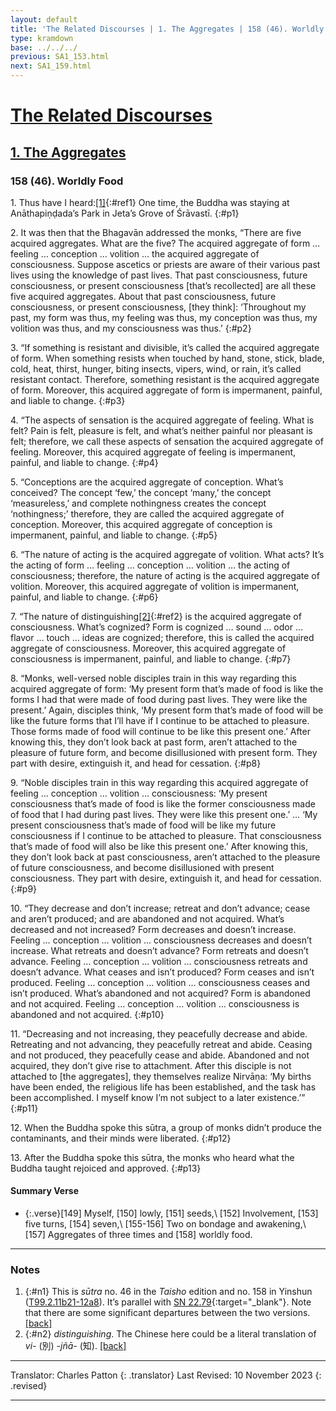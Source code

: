 ```yaml
---
layout: default
title: 'The Related Discourses | 1. The Aggregates | 158 (46). Worldly Food'
type: kramdown
base: ../../../
previous: SA1_153.html
next: SA1_159.html
---
```


# [The Related Discourses](../index.html)
## [1. The Aggregates](index.html)
### 158 (46). Worldly Food

1\. Thus have I heard:[\[1\]](#n1){:#ref1} One time, the Buddha was staying at Anāthapiṇḍada’s Park in Jeta’s Grove of Śrāvastī.
{:#p1}

2\. It was then that the Bhagavān addressed the monks, “There are five acquired aggregates. What are the five? The acquired aggregate of form … feeling … conception … volition … the acquired aggregate of consciousness. Suppose ascetics or priests are aware of their various past lives using the knowledge of past lives. That past consciousness, future consciousness, or present consciousness [that’s recollected] are all these five acquired aggregates. About that past consciousness, future consciousness, or present consciousness, [they think]:  ‘Throughout my past, my form was thus, my feeling was thus, my conception was thus, my volition was thus, and my consciousness was thus.’
{:#p2}

3\. “If something is resistant and divisible, it’s called the acquired aggregate of form. When something resists when touched by hand, stone, stick, blade, cold, heat, thirst, hunger, biting insects, vipers, wind, or rain, it’s called resistant contact. Therefore, something resistant is the acquired aggregate of form. Moreover, this acquired aggregate of form is impermanent, painful, and liable to change.
{:#p3}

4\. “The aspects of sensation is the acquired aggregate of feeling. What is felt? Pain is felt, pleasure is felt, and what’s neither painful nor pleasant is felt; therefore, we call these aspects of sensation the acquired aggregate of feeling. Moreover, this acquired aggregate of feeling is impermanent, painful, and liable to change.
{:#p4}

5\. “Conceptions are the acquired aggregate of conception. What’s conceived? The concept ‘few,’ the concept ‘many,’ the concept ‘measureless,’ and complete nothingness creates the concept ‘nothingness;’ therefore, they are called the acquired aggregate of conception. Moreover, this acquired aggregate of conception is impermanent, painful, and liable to change.
{:#p5}

6\. “The nature of acting is the acquired aggregate of volition. What acts? It’s the acting of form … feeling … conception … volition … the acting of consciousness; therefore, the nature of acting is the acquired aggregate of volition. Moreover, this acquired aggregate of volition is impermanent, painful, and liable to change.
{:#p6}

7\. “The nature of distinguishing[\[2\]](#n2){:#ref2} is the acquired aggregate of consciousness. What’s cognized? Form is cognized … sound … odor … flavor … touch … ideas are cognized; therefore, this is called the acquired aggregate of consciousness. Moreover, this acquired aggregate of consciousness is impermanent, painful, and liable to change.
{:#p7}

8\. “Monks, well-versed noble disciples train in this way regarding this acquired aggregate of form: ‘My present form that’s made of food is like the forms I had that were made of food during past lives. They were like the present.’ Again, disciples think, ‘My present form that’s made of food will be like the future forms that I’ll have if I continue to be attached to pleasure. Those forms made of food will continue to be like this present one.’ After knowing this, they don’t look back at past form, aren’t attached to the pleasure of future form, and become disillusioned with present form. They part with desire, extinguish it, and head for cessation.
{:#p8}

9\. “Noble disciples train in this way regarding this acquired aggregate of feeling … conception … volition … consciousness: ‘My present consciousness that’s made of food is like the former consciousness made of food that I had during past lives. They were like this present one.’ … ‘My present consciousness that’s made of food will be like my future consciousness if I continue to be attached to pleasure. That consciousness that’s made of food will also be like this present one.’ After knowing this, they don’t look back at past consciousness, aren’t attached to the pleasure of future consciousness, and become disillusioned with present consciousness. They part with desire, extinguish it, and head for cessation.
{:#p9}

10\. “They decrease and don’t increase; retreat and don’t advance; cease and aren’t produced; and are abandoned and not acquired. What’s decreased and not increased? Form decreases and doesn’t increase. Feeling … conception … volition … consciousness decreases and doesn’t increase. What retreats and doesn’t advance? Form retreats and doesn’t advance. Feeling … conception … volition … consciousness retreats and doesn’t advance. What ceases and isn’t produced? Form ceases and isn’t produced. Feeling … conception … volition … consciousness ceases and isn’t produced. What’s abandoned and not acquired? Form is abandoned and not acquired. Feeling … conception … volition … consciousness is abandoned and not acquired.
{:#p10}

11\. “Decreasing and not increasing, they peacefully decrease and abide. Retreating and not advancing, they peacefully retreat and abide. Ceasing and not produced, they peacefully cease and abide. Abandoned and not acquired, they don’t give rise to attachment. After this disciple is not attached to [the aggregates], they themselves realize Nirvāṇa: ‘My births have been ended, the religious life has been established, and the task has been accomplished. I myself know I’m not subject to a later existence.’”
{:#p11}

12\. When the Buddha spoke this sūtra, a group of monks didn’t produce the contaminants, and their minds were liberated.
{:#p12}

13\. After the Buddha spoke this sūtra, the monks who heard what the Buddha taught rejoiced and approved.
{:#p13}

#### Summary Verse
* {:.verse}[149] Myself, [150] lowly, [151] seeds,\\
[152] Involvement, [153] five turns, [154] seven,\\
[155-156] Two on bondage and awakening,\\
[157] Aggregates of three times and [158] worldly food.

---

### Notes

1. {:#n1} This is <em>sūtra</em> no. 46 in the <cite>Taisho</cite> edition and no. 158 in Yinshun (<a href="https://cbetaonline.dila.edu.tw/zh/T02n0099_p0011b21" target="_blank">T99.2.11b21-12a8</a>). It’s parallel with [SN 22.79](https://suttacentral.net/sn22.79){:target="_blank"}. Note that there are some significant departures between the two versions. [\[back\]](#ref1)
2. {:#n2} <em>distinguishing</em>. The Chinese here could be a literal translation of <em>vi-</em> (別) <em>-jñā-</em> (知). [\[back\]](#ref2)

---

Translator: Charles Patton
{: .translator}
Last Revised: 10 November 2023
{: .revised}

---